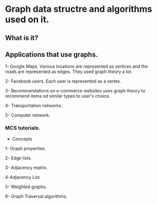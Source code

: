# Graph data structre and algorithms used on it.

## What is it?

## Applications that use graphs.


1- Google Maps. Various locations are represented as vertices and the roads are represented as edges. They used graph theory a lot.

2- Facebook users. Each user is represented as a vertex.


3- Recommendations on e-commerce websites uses graph theory to recommend items od similar types to user's choice.

4- Transportation networks.

5- Computer network.

###  MCS tutorials.

- Concepts

1- Graph properties.

2- Edge lists.

3- Adjacency matrix.

4-Adjacency List.

5- Weighted graphs.

6- Graph Traversal algorithms.
